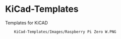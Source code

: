 # KiCad-Templates
Templates for KiCAD


        KiCad-Templates/Images/Raspberry Pi Zero W.PNG
      
